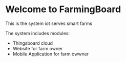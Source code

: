 # Welcome to FarmingBoard


This is the system iot serves smart farms


The system includes modules:
  + Thingsboard cloud
  + Website for farm owner
  + Mobile Application for farm owwner
